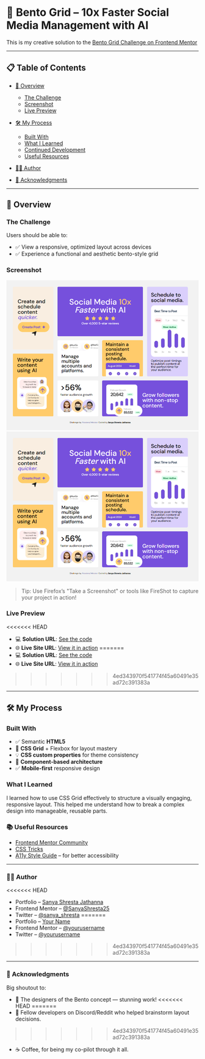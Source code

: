 # 🚀 Bento Grid – 10x Faster Social Media Management with AI

This is my creative solution to the [Bento Grid Challenge on Frontend Mentor](https://www.frontendmentor.io/challenges/bento-grid-RMydElrlOj)

---

## 📋 Table of Contents

* [🌟 Overview](#-overview)

  * [The Challenge](#the-challenge)
  * [Screenshot](#screenshot)
  * [Live Preview](#live-preview)
* [🛠️ My Process](#-my-process)

  * [Built With](#built-with)
  * [What I Learned](#what-i-learned)
  * [Continued Development](#continued-development)
  * [Useful Resources](#useful-resources)
* [👨‍💻 Author](#-author)
* [🙏 Acknowledgments](#-acknowledgments)

---

## 🌟 Overview

### The Challenge

Users should be able to:

* ✅ View a responsive, optimized layout across devices
* ✅ Experience a functional and aesthetic bento-style grid

### Screenshot

![Project Screenshot](./screenshot.png)
![Project Screenshot](./screenshot.png)

> Tip: Use Firefox’s "Take a Screenshot" or tools like FireShot to capture your project in action!

### Live Preview

<<<<<<< HEAD
* 💻 **Solution URL**: [See the code](https://github.com/SanyaShresta25/Bento-Grid)
* 🌐 **Live Site URL**: [View it in action](https://bento-grid-tau-dusky.vercel.app/)
=======
* 💻 **Solution URL**: [See the code](https://your-solution-url.com)
* 🌐 **Live Site URL**: [View it in action](https://your-live-site-url.com)
>>>>>>> 4ed343970f541774f45a60491e35ad72c391383a

---

## 🛠️ My Process

### Built With

* ✅ Semantic **HTML5**
* 🎨 **CSS Grid** + Flexbox for layout mastery
* 💡 **CSS custom properties** for theme consistency
* 🧩 **Component-based architecture**
* ✅ **Mobile-first** responsive design

### What I Learned

I learned how to use CSS Grid effectively to structure a visually engaging, responsive layout. This helped me understand how to break a complex design into manageable, reusable parts.


### 📚 Useful Resources

* [Frontend Mentor Community](https://www.frontendmentor.io/)
* [CSS Tricks](https://css-tricks.com/)
* [A11y Style Guide](https://a11y-style-guide.com/) – for better accessibility

---

### 👨‍💻 Author

<<<<<<< HEAD
* Portfolio – [Sanya Shresta Jathanna](https://sanyashresta.netlify.app/)
* Frontend Mentor – [@SanyaShresta25](https://www.frontendmentor.io/profile/SanyaShresta25)
* Twitter – [@sanya_shresta](https://x.com/sanya_shresta)
=======
* Portfolio – [Your Name](https://your-portfolio-site.com)
* Frontend Mentor – [@yourusername](https://www.frontendmentor.io/profile/yourusername)
* Twitter – [@yourusername](https://twitter.com/yourusername)
>>>>>>> 4ed343970f541774f45a60491e35ad72c391383a

---

### 🙏 Acknowledgments

Big shoutout to:

* 🎨 The designers of the Bento concept — stunning work!
<<<<<<< HEAD
=======
* 💬 Fellow developers on Discord/Reddit who helped brainstorm layout decisions.
>>>>>>> 4ed343970f541774f45a60491e35ad72c391383a
* ☕ Coffee, for being my co-pilot through it all.


